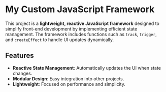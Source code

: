 # My Custom JavaScript Framework

This project is a **lightweight, reactive JavaScript framework** designed to simplify front-end development by implementing efficient state management. The framework includes functions such as `track`, `trigger`, and `createEffect` to handle UI updates dynamically.

## Features
- **Reactive State Management**: Automatically updates the UI when state changes.
- **Modular Design**: Easy integration into other projects.
- **Lightweight**: Focused on performance and simplicity.


